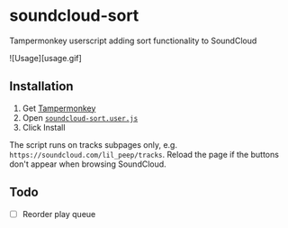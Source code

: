 # soundcloud-sort

Tampermonkey userscript adding sort functionality to SoundCloud

![Usage][usage.gif]

## Installation

1. Get [Tampermonkey](https://www.tampermonkey.net/)
2. Open [`soundcloud-sort.user.js`](https://github.com/akelsch/soundcloud-sort/raw/master/soundcloud-sort.user.js)
3. Click Install

The script runs on tracks subpages only, e.g. `https://soundcloud.com/lil_peep/tracks`.
Reload the page if the buttons don't appear when browsing SoundCloud.

## Todo

- [ ] Reorder play queue
